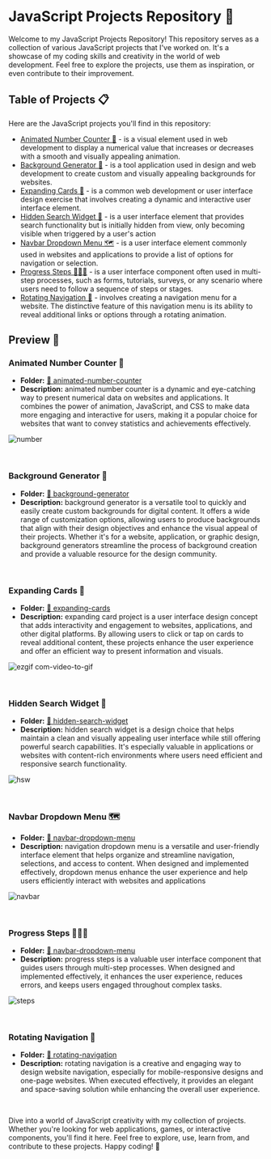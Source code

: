 # JavaScript Projects Repository 🚀

Welcome to my JavaScript Projects Repository! This repository serves as a collection of various JavaScript projects that I've worked on. It's a showcase of my coding skills and creativity in the world of web development. Feel free to explore the projects, use them as inspiration, or even contribute to their improvement.

## Table of Projects 📋

Here are the JavaScript projects you'll find in this repository:

- [Animated Number Counter 🔢](#animated-number-counter-🔢) - is a visual element used in web development to display a numerical value that increases or decreases with a smooth and visually appealing animation. 
- [Background Generator 🌈](#background-generator-🌈) - is a tool application used in design and web development to create custom and visually appealing backgrounds for websites.
- [Expanding Cards 🌌](#expanding-cards-🌌) - is a common web development or user interface design exercise that involves creating a dynamic and interactive user interface element.
- [Hidden Search Widget 🔎](#hidden-search-widget-🔎) - is a user interface element that provides search functionality but is initially hidden from view, only becoming visible when triggered by a user's action
- [Navbar Dropdown Menu 🗺️](#navbar-dropdown-menu-🗺️) - is a user interface element commonly used in websites and applications to provide a list of options for navigation or selection.
- [Progress Steps 🏃🏻‍♂️](#progress-steps-🏃🏻‍♂️) - is a user interface component often used in multi-step processes, such as forms, tutorials, surveys, or any scenario where users need to follow a sequence of steps or stages.
- [Rotating Navigation 🧭](#rotating-navigation) - involves creating a navigation menu for a website. The distinctive feature of this navigation menu is its ability to reveal additional links or options through a rotating animation. 

## Preview 🌟

### Animated Number Counter 🔢
 - **Folder:** [📁 animated-number-counter](/animated-number-counter/)
 - **Description:** animated number counter is a dynamic and eye-catching way to present numerical data on websites and applications. It combines the power of animation, JavaScript, and CSS to make data more engaging and interactive for users, making it a popular choice for websites that want to convey statistics and achievements effectively.

![number](https://user-images.githubusercontent.com/88382171/226492389-f2c9a846-4e2f-48c8-8c47-1c0e87cb86da.gif)

<br>

### Background Generator 🌈
 - **Folder:** [📁 background-generator](/background-generator/)
 - **Description:** background generator is a versatile tool to quickly and easily create custom backgrounds for digital content. It offers a wide range of customization options, allowing users to produce backgrounds that align with their design objectives and enhance the visual appeal of their projects. Whether it's for a website, application, or graphic design, background generators streamline the process of background creation and provide a valuable resource for the design community.



<br>

### Expanding Cards 🌌
 - **Folder:** [📁 expanding-cards](/expanding-cards/)
 - **Description:** expanding card project is a user interface design concept that adds interactivity and engagement to websites, applications, and other digital platforms. By allowing users to click or tap on cards to reveal additional content, these projects enhance the user experience and offer an efficient way to present information and visuals.

![ezgif com-video-to-gif](https://user-images.githubusercontent.com/88382171/222894878-a77d039f-1111-4290-be06-a259fcfb8efb.gif)

<br>

### Hidden Search Widget 🔎
- **Folder:** [📁 hidden-search-widget](/hidden-search-widget/)
 - **Description:** hidden search widget is a design choice that helps maintain a clean and visually appealing user interface while still offering powerful search capabilities. It's especially valuable in applications or websites with content-rich environments where users need efficient and responsive search functionality.

![hsw](https://github.com/dpaguba/js-zero-to-hero/assets/88382171/1060aeb7-4359-4c36-b25a-5d0a8ac9cd8b)

<br>

### Navbar Dropdown Menu 🗺️
 - **Folder:** [📁 navbar-dropdown-menu](/navbar-dropdown-menu/)
 - **Description:** navigation dropdown menu is a versatile and user-friendly interface element that helps organize and streamline navigation, selections, and access to content. When designed and implemented effectively, dropdown menus enhance the user experience and help users efficiently interact with websites and applications

![navbar](https://user-images.githubusercontent.com/88382171/222894358-866d379f-2674-4fb3-a679-be64ce3a0c00.gif)

<br>

### Progress Steps 🏃🏻‍♂️
 - **Folder:** [📁 navbar-dropdown-menu](/navbar-dropdown-menu/)
 - **Description:** progress steps is a valuable user interface component that guides users through multi-step processes. When designed and implemented effectively, it enhances the user experience, reduces errors, and keeps users engaged throughout complex tasks.

![steps ](https://user-images.githubusercontent.com/88382171/225456216-60d3f4e6-4d07-43da-839a-69c29d5b8b31.gif)

<br>

### Rotating Navigation 🧭
 - **Folder:** [📁 rotating-navigation](/rotating-navigation/)
 - **Description:** rotating navigation is a creative and engaging way to design website navigation, especially for mobile-responsive designs and one-page websites. When executed effectively, it provides an elegant and space-saving solution while enhancing the overall user experience.



 <br>




Dive into a world of JavaScript creativity with my collection of projects. Whether you're looking for web applications, games, or interactive components, you'll find it here. Feel free to explore, use, learn from, and contribute to these projects. Happy coding! 🚀

